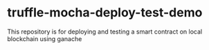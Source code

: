 # truffle-mocha-deploy-test-demo
This repository is for deploying and testing a smart contract on local blockchain using ganache
